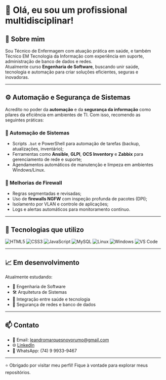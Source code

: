 # 👋 Olá, eu sou um profissional multidisciplinar!

## 🧩 Sobre mim

Sou Técnico de Enfermagem com atuação prática em saúde, e também Técnico EM Tecnologia da Informação com experiência em suporte, administração de banco de dados e redes.  
Atualmente curso **Engenharia de Software**, buscando unir saúde, tecnologia e automação para criar soluções eficientes, seguras e inovadoras.

---

## ⚙️ Automação e Segurança de Sistemas

Acredito no poder da **automação** e da **segurança da informação** como pilares da eficiência em ambientes de TI. Com isso, recomendo as seguintes práticas:

### 🔧 Automação de Sistemas
- Scripts `.bat` e PowerShell para automação de tarefas (backup, atualizações, inventário);
- Ferramentas como **Ansible**, **GLPI**, **OCS Inventory** e **Zabbix** para gerenciamento de rede e suporte;
- Agendamentos automáticos de manutenção e limpeza em ambientes Windows/Linux.

### 🔐 Melhorias de Firewall
- Regras segmentadas e revisadas;
- Uso de **firewalls NGFW** com inspeção profunda de pacotes (DPI);
- Isolamento por VLAN e controle de aplicações;
- Logs e alertas automáticos para monitoramento contínuo.

---

## 🚀 Tecnologias que utilizo
![HTML5](https://img.shields.io/badge/-HTML5-E34F26?style=flat&logo=html5&logoColor=white)
![CSS3](https://img.shields.io/badge/-CSS3-1572B6?style=flat&logo=css3)
![JavaScript](https://img.shields.io/badge/-JavaScript-F7DF1E?style=flat&logo=javascript&logoColor=black)
![MySQL](https://img.shields.io/badge/-MySQL-4479A1?style=flat&logo=mysql&logoColor=white)
![Linux](https://img.shields.io/badge/-Linux-FCC624?style=flat&logo=linux&logoColor=black)
![Windows](https://img.shields.io/badge/-Windows-0078D6?style=flat&logo=windows&logoColor=white)
![VS Code](https://img.shields.io/badge/-VSCode-007ACC?style=flat&logo=visual-studio-code)

---

## 📈 Em desenvolvimento
Atualmente estudando:
- 🧠 Engenharia de Software
- 🛠️ Arquitetura de Sistemas
- 🔄 Integração entre saúde e tecnologia
- 🔐 Segurança de redes e banco de dados

---

## 📫 Contato
- 📧 Email: leandromarquesnovorumo@gmail.com
- 🌐 [LinkedIn](https://www.linkedin.com/in/leandro-marques-3748711a0/)
- 💬 WhatsApp: (74) 9 9933-9467

---

⭐ Obrigado por visitar meu perfil! Fique à vontade para explorar meus repositórios.
